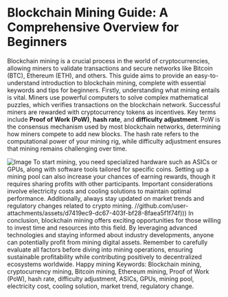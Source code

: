 # Blockchain Mining Guide: A Comprehensive Overview for Beginners
Blockchain mining is a crucial process in the world of cryptocurrencies, allowing miners to validate transactions and secure networks like Bitcoin (BTC), Ethereum (ETH), and others. This guide aims to provide an easy-to-understand introduction to blockchain mining, complete with essential keywords and tips for beginners.
Firstly, understanding what mining entails is vital. Miners use powerful computers to solve complex mathematical puzzles, which verifies transactions on the blockchain network. Successful miners are rewarded with cryptocurrency tokens as incentives. Key terms include **Proof of Work (PoW)**, **hash rate**, and **difficulty adjustment**. PoW is the consensus mechanism used by most blockchain networks, determining how miners compete to add new blocks. The hash rate refers to the computational power of your mining rig, while difficulty adjustment ensures that mining remains challenging over time.

![Image](https://github.com/user-attachments/assets/d7419ec9-dc67-403f-bf28-8faea5f1f74f)
To start mining, you need specialized hardware such as ASICs or GPUs, along with software tools tailored for specific coins. Setting up a mining pool can also increase your chances of earning rewards, though it requires sharing profits with other participants. Important considerations involve electricity costs and cooling solutions to maintain optimal performance. Additionally, always stay updated on market trends and regulatory changes related to crypto mining.
 //github.com/user-attachments/assets/d7419ec9-dc67-403f-bf28-8faea5f1f74f)))
In conclusion, blockchain mining offers exciting opportunities for those willing to invest time and resources into this field. By leveraging advanced technologies and staying informed about industry developments, anyone can potentially profit from mining digital assets. Remember to carefully evaluate all factors before diving into mining operations, ensuring sustainable profitability while contributing positively to decentralized ecosystems worldwide. Happy mining 
Keywords: Blockchain mining, cryptocurrency mining, Bitcoin mining, Ethereum mining, Proof of Work (PoW), hash rate, difficulty adjustment, ASICs, GPUs, mining pool, electricity cost, cooling solution, market trend, regulatory change.
